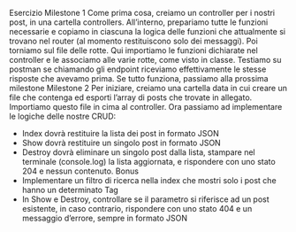 Esercizio
Milestone 1
Come prima cosa, creiamo un controller per i nostri post, in una cartella controllers.
All’interno, prepariamo tutte le funzioni necessarie e copiamo in ciascuna la logica delle funzioni che attualmente si trovano nel router (al momento restituiscono solo dei messaggi).
Poi torniamo sul file delle rotte. Qui importiamo le funzioni dichiarate nel controller e le associamo alle varie rotte, come visto in classe.
Testiamo su postman se chiamando gli endpoint riceviamo effettivamente le stesse risposte che avevamo prima.
Se tutto funziona, passiamo alla prossima milestone
Milestone 2
Per iniziare, creiamo una cartella data  in cui creare un file che contenga ed esporti l’array di posts che trovate in allegato.  Importiamo questo file in cima al controller.
Ora passiamo ad implementare le logiche delle nostre CRUD:
- Index dovrà restituire la lista dei post in formato JSON
- Show dovrà restituire un singolo post in formato JSON
- Destroy dovrà eliminare un singolo post dalla lista, stampare nel terminale (console.log) la lista aggiornata, e rispondere con uno stato 204 e nessun contenuto.
Bonus
- Implementare un filtro di ricerca nella index che mostri solo i post che hanno un determinato Tag
- In Show e Destroy, controllare se il parametro si riferisce ad un post esistente, in caso contrario, rispondere con uno stato 404 e un messaggio d’errore, sempre in formato JSON